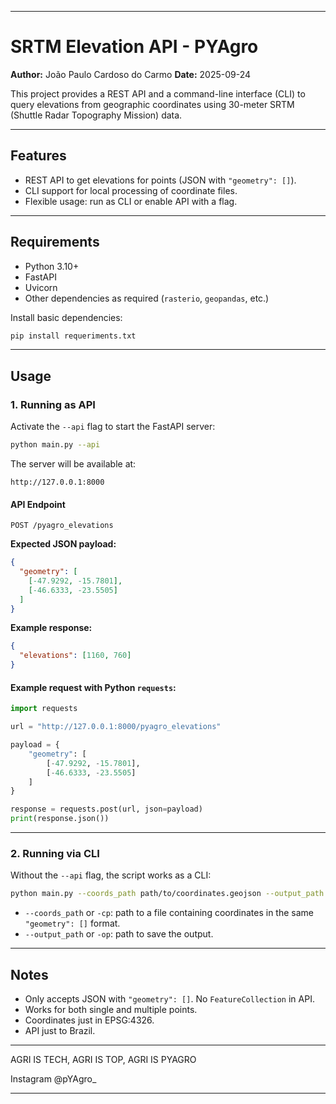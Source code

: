
---

# SRTM Elevation API - PYAgro

**Author:** João Paulo Cardoso do Carmo
**Date:** 2025-09-24

This project provides a REST API and a command-line interface (CLI) to query elevations from geographic coordinates using 30-meter SRTM (Shuttle Radar Topography Mission) data.

---

## Features

* REST API to get elevations for points (JSON with `"geometry": []`).
* CLI support for local processing of coordinate files.
* Flexible usage: run as CLI or enable API with a flag.

---

## Requirements

* Python 3.10+
* FastAPI
* Uvicorn
* Other dependencies as required (`rasterio`, `geopandas`, etc.)

Install basic dependencies:

```bash
pip install requeriments.txt
```

---

## Usage

### 1. Running as API

Activate the `--api` flag to start the FastAPI server:

```bash
python main.py --api
```

The server will be available at:

```
http://127.0.0.1:8000
```

#### API Endpoint

```
POST /pyagro_elevations
```

**Expected JSON payload:**

```json
{
  "geometry": [
    [-47.9292, -15.7801],
    [-46.6333, -23.5505]
  ]
}
```

**Example response:**

```json
{
  "elevations": [1160, 760]
}
```

#### Example request with Python `requests`:

```python
import requests

url = "http://127.0.0.1:8000/pyagro_elevations"

payload = {
    "geometry": [
        [-47.9292, -15.7801],
        [-46.6333, -23.5505]
    ]
}

response = requests.post(url, json=payload)
print(response.json())
```

---

### 2. Running via CLI

Without the `--api` flag, the script works as a CLI:

```bash
python main.py --coords_path path/to/coordinates.geojson --output_path path/to/output
```

* `--coords_path` or `-cp`: path to a file containing coordinates in the same `"geometry": []` format.
* `--output_path` or `-op`: path to save the output.


---

## Notes

* Only accepts JSON with `"geometry": []`. No `FeatureCollection` in API.
* Works for both single and multiple points.
* Coordinates just in EPSG:4326.
* API just to Brazil.
---
AGRI IS TECH, AGRI IS TOP, AGRI IS PYAGRO

Instagram @pYAgro_

---

